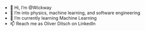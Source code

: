- 👋 Hi, I’m @Wickway
- 👀 I’m into physics, machine learning, and software engineering
- 🌱 I’m currently learning Machine Learning
- 📫 Reach me as Oliver Ditsch on LinkedIn

<!---
Wickway/Wickway is a ✨ special ✨ repository because its `README.md` (this file) appears on your GitHub profile.
You can click the Preview link to take a look at your changes.
--->
